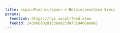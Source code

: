 ```yaml
---
title: <span>Pieśni</span> o Bezpieczeństwie Sieci
params:
  feedlink: https://rys.io/pl/feed.atom
  feedid: 243866982d1c28a925da7318466a0aa5
---
```

